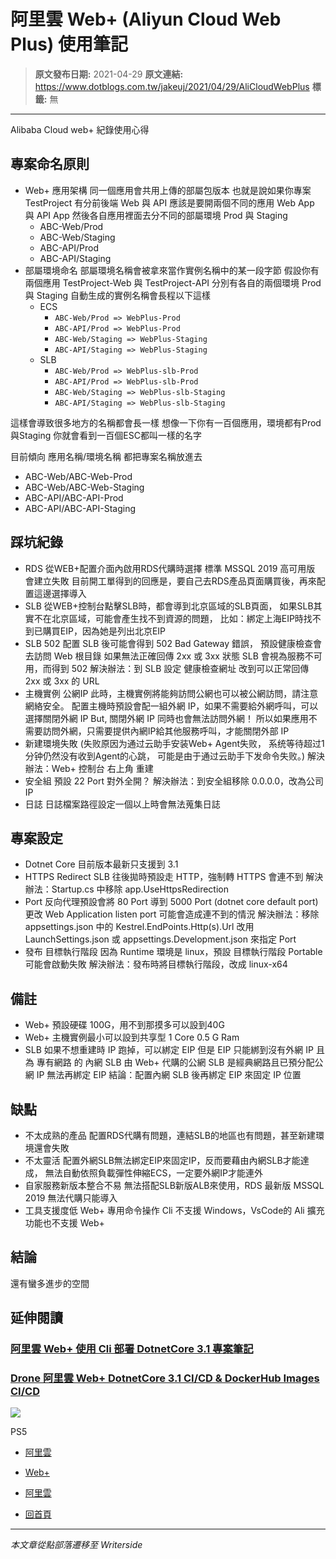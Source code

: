 # 阿里雲 Web&#x2B; (Aliyun Cloud Web Plus) 使用筆記

> **原文發布日期:** 2021-04-29
> **原文連結:** https://www.dotblogs.com.tw/jakeuj/2021/04/29/AliCloudWebPlus
> **標籤:** 無

---

Alibaba Cloud web+ 紀錄使用心得

## 專案命名原則

* Web+ 應用架構
  同一個應用會共用上傳的部屬包版本
  也就是說如果你專案 TestProject 有分前後端 Web 與 API
  應該是要開兩個不同的應用 Web App 與 API App
  然後各自應用裡面去分不同的部屬環境 Prod 與 Staging
  + ABC-Web/Prod
  + ABC-Web/Staging
  + ABC-API/Prod
  + ABC-API/Staging
* 部屬環境命名
  部屬環境名稱會被拿來當作實例名稱中的某一段字節
  假設你有兩個應用 TestProject-Web 與 TestProject-API
  分別有各自的兩個環境 Prod 與 Staging
  自動生成的實例名稱會長程以下這樣
  + ECS
    - `ABC-Web/Prod => WebPlus-Prod`
    - `ABC-API/Prod => WebPlus-Prod`
    - `ABC-Web/Staging => WebPlus-Staging`
    - `ABC-API/Staging => WebPlus-Staging`
  + SLB
    - `ABC-Web/Prod => WebPlus-slb-Prod`
    - `ABC-API/Prod => WebPlus-slb-Prod`
    - `ABC-Web/Staging => WebPlus-slb-Staging`
    - `ABC-API/Staging => WebPlus-slb-Staging`

這樣會導致很多地方的名稱都會長一樣
想像一下你有一百個應用，環境都有Prod與Staging
你就會看到一百個ESC都叫一樣的名字

目前傾向 應用名稱/環境名稱 都把專案名稱放進去

* ABC-Web/ABC-Web-Prod
* ABC-Web/ABC-Web-Staging
* ABC-API/ABC-API-Prod
* ABC-API/ABC-API-Staging

## 踩坑紀錄

* RDS
  從WEB+配置介面內啟用RDS代購時選擇 標準 MSSQL 2019 高可用版 會建立失敗
  目前開工單得到的回應是，要自己去RDS產品頁面購買後，再來配置這邊選擇導入
* SLB
  從WEB+控制台點擊SLB時，都會導到北京區域的SLB頁面，
  如果SLB其實不在北京區域，可能會產生找不到資源的問題，
  比如：綁定上海EIP時找不到已購買EIP，因為她是列出北京EIP
* SLB 502
  配置 SLB 後可能會得到 502 Bad Gateway 錯誤，
  預設健康檢查會去訪問 Web 根目錄
  如果無法正確回傳 2xx 或 3xx 狀態
  SLB 會視為服務不可用，而得到 502
  解決辦法：到 SLB 設定 健康檢查網址 改到可以正常回傳 2xx 或 3xx 的 URL
* 主機實例 公網IP
  此時，主機實例將能夠訪問公網也可以被公網訪問，請注意網絡安全。
  配置主機時預設會配一組外網 IP，如果不需要給外網呼叫，可以選擇關閉外網 IP
  But, 關閉外網 IP 同時也會無法訪問外網！
  所以如果應用不需要訪問外網，只需要提供內網IP給其他服務呼叫，才能關閉外部 IP
* 新建環境失敗
  (失败原因为通过云助手安装Web+ Agent失败，
  系统等待超过1分钟仍然没有收到Agent的心跳，
  可能是由于通过云助手下发命令失败。)
  解決辦法：Web+ 控制台 右上角 重建
* 安全組
  預設 22 Port 對外全開？
  解決辦法：到安全組移除 0.0.0.0，改為公司 IP
* 日誌
  日誌檔案路徑設定一個以上時會無法蒐集日誌

## 專案設定

* Dotnet Core
  目前版本最新只支援到 3.1
* HTTPS Redirect
  SLB 往後拋時預設走 HTTP，強制轉 HTTPS 會連不到
  解決辦法：Startup.cs 中移除 app.UseHttpsRedirection
* Port
  反向代理預設會將 80 Port 導到 5000 Port (dotnet core default port)
  更改 Web Application listen port 可能會造成連不到的情況
  解決辦法：移除 appsettings.json 中的 Kestrel.EndPoints.Http(s).Url
  改用 LaunchSettings.json 或 appsettings.Development.json 來指定 Port
* 發布 目標執行階段
  因為 Runtime 環境是 linux，預設 目標執行階段 Portable 可能會啟動失敗
  解決辦法：發布時將目標執行階段，改成 linux-x64

## 備註

* Web+ 預設硬碟 100G，用不到那摸多可以設到40G
* Web+ 主機實例最小可以設到共享型 1 Core 0.5 G Ram
* SLB 如果不想重建時 IP 跑掉，可以綁定 EIP
  但是 EIP 只能綁到沒有外網 IP 且為 專有網路 的 內網 SLB
  由 Web+ 代購的公網 SLB 是經典網路且已預分配公網 IP 無法再綁定 EIP
  結論：配置內網 SLB 後再綁定 EIP 來固定 IP 位置

## 缺點

* 不太成熟的產品
  配置RDS代購有問題，連結SLB的地區也有問題，甚至新建環境還會失敗
* 不太靈活
  配置外網SLB無法綁定EIP來固定IP，反而要藉由內網SLB才能達成，
  無法自動依照負載彈性伸縮ECS，一定要外網IP才能連外
* 自家服務新版本整合不易
  無法搭配SLB新版ALB來使用，RDS 最新版 MSSQL 2019 無法代購只能導入
* 工具支援度低
  Web+ 專用命令操作 Cli 不支援 Windows，VsCode的 Ali 擴充功能也不支援 Web+

## 結論

還有蠻多進步的空間

## 延伸閱讀

### [阿里雲 Web+ 使用 Cli 部署 DotnetCore 3.1 專案筆記](https://dotblogs.com.tw/jakeuj/2021/04/22/AliWebPlusDepoly)

### [Drone 阿里雲 Web+ DotnetCore 3.1 CI/CD & DockerHub Images CI/CD](https://dotblogs.com.tw/jakeuj/2021/04/22/DroneAliWebPlusCICD)

![](https://card.psnprofiles.com/1/jakeuj.png)

PS5

* [阿里雲](/jakeuj/Tags?qq=%E9%98%BF%E9%87%8C%E9%9B%B2)
* [Web+](/jakeuj/Tags?qq=Web%26%23x2B;)
* [阿里雲](/jakeuj/Tags?qq=%E9%98%BF%E9%87%8C%E9%9B%B2)

* [回首頁](/jakeuj)

---

*本文章從點部落遷移至 Writerside*
